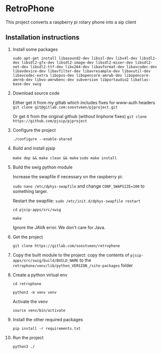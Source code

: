 # RetroPhone
This project converts a raspberry pi rotary phone into a sip client

## Installation instructions

1. Install some packages

    `sudo apt-get install libasound2-dev libssl-dev libv4l-dev libsdl2-dev libsdl2-gfx-dev libsdl2-image-dev libsdl2-mixer-dev libsdl2-net-dev libsdl2-ttf-dev libx264-dev libavformat-dev libavcodec-dev libavdevice-dev libavfilter-dev libavresample-dev libavutil-dev libavcodec-extra libopus-dev libopencore-amrwb-dev libopencore-amrnb-dev libvo-amrwbenc-dev subversion libportaudio2 libatlas-base-dev swig`

2. Download source code 

    Either get it from my gitlab which includes fixes for www-auth headers
    `git clone git@gitlab.com:soostveen/pjproject.git`
    
    Or get it from the original github (without linphone fixes)
    `git clone https://github.com/pjsip/pjproject`

3. Configure the project

    `./configure --enable-shared`

4. Build and install pjsip

    `make dep && make clean && make`
    `sudo make install`

5. Build the swig python module
    
    Increase the swapfile if necessary on the raspberry pi: 
    
    `sudo nano /etc/dphys-swapfile` and change `CONF_SWAPSIZE=100` to something larger.
    
    Restart the swapfile: `sudo /etc/init.d/dphys-swapfile restart`
    
    `cd pjsip-apps/src/swig`
    
    `make`
    
    Ignore the JAVA error. We don't care for Java.

6. Get the project

    `git clone https://gitlab.com/soostveen/retrophone`

7. Copy the built module to the project: copy the contents of `pjsip-apps/src/swig/build/BUILD_NAME` to the `retrophone/venv/lib/python_VERSION_/site-packages` folder

8. Create a python virtual env

    `cd retrophone`
    
    `python3 -m venv venv`

   Activate the venv

    `source venv/bin/activate`

9. Install the other required packages

    `pip install -r requirements.txt`

10. Run the project

    `python3 ./`
